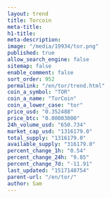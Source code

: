 ```yaml
---
layout: trend
title: Torcoin
meta-title: 
h1-title: 
meta-description: 
image: "/media/19934/tor.png"
published: true
allow_search_engine: false
sitemap: false
enable_comment: false
sort_order: 952
permalink: "/en/tor/trend.html"
coin_a_symbol: "TOR"
coin_a_name: "TorCoin"
coin_a_lower_case: "tor"
price_usd: "0.352488"
price_btc: "0.00003000"
24h_volume_usd: "650.734"
market_cap_usd: "1316179.0"
total_supply: "1316179.0"
available_supply: "316179.0"
percent_change_1h: "0.54"
percent_change_24h: "9.85"
percent_change_7d: "-11.91"
last_updated: "1517140754"
parent-url: "/en/tor/"
author: Sam
---
```


